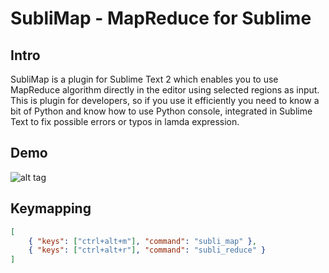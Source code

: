 # SubliMap - MapReduce for Sublime
## Intro
SubliMap is a plugin for Sublime Text 2 which enables you to use MapReduce algorithm directly in the editor using selected regions as input.
This is plugin for developers, so if you use it efficiently you need to know a bit of Python and know how to use Python console, integrated in Sublime Text to fix possible errors or typos in lamda expression.

## Demo
![alt tag](/demo.gif)

## Keymapping
```json
[
	{ "keys": ["ctrl+alt+m"], "command": "subli_map" },
	{ "keys": ["ctrl+alt+r"], "command": "subli_reduce" }
]
```
